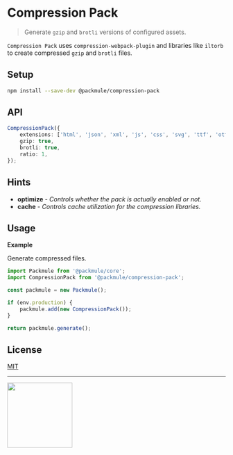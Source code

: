 # Compression Pack

> Generate `gzip` and `brotli` versions of configured assets.

`Compression Pack` uses `compression-webpack-plugin` and libraries
like `iltorb` to create compressed `gzip` and `brotli` files.

## Setup

```bash
npm install --save-dev @packmule/compression-pack
```

## API

```ts
CompressionPack({
    extensions: ['html', 'json', 'xml', 'js', 'css', 'svg', 'ttf', 'otf'],
    gzip: true,
    brotli: true,
    ratio: 1,
});
```

## Hints

-   **optimize** - _Controls whether the pack is actually enabled or not._
-   **cache** - _Controls cache utilization for the compression libraries._

## Usage

**Example**

Generate compressed files.

```ts
import Packmule from '@packmule/core';
import CompressionPack from '@packmule/compression-pack';

const packmule = new Packmule();

if (env.production) {
    packmule.add(new CompressionPack());
}

return packmule.generate();
```

## License

[MIT](https://choosealicense.com/licenses/mit/)

---

[<img src="https://www.pixelart.at/fileadmin/images/logo-new/logo.svg" width="150">](https://www.pixelart.at/)
